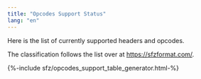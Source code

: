 ```yaml
---
title: "Opcodes Support Status"
lang: "en"
---
```

Here is the list of currently supported headers and opcodes.

The classification follows the list over at <https://sfzformat.com/>.

{%-include sfz/opcodes_support_table_generator.html-%}
